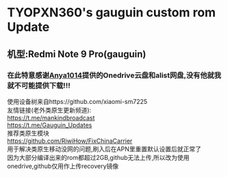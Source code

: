 # TYOPXN360's gauguin custom rom Update
## 机型:Redmi Note 9 Pro(gauguin)
### 在此特意感谢[Anya1014](https://github.com/Anya1014CN)提供的Onedrive云盘和alist网盘,没有他就我就不可能提供下载!!!
使用设备树来自https://github.com/xiaomi-sm7225  
友情链接(老外类原生更新频道):  
https://t.me/mankindbroadcast  
https://t.me/Gauguin_Updates  
推荐类原生模块  
https://github.com/RiwiHow/FixChinaCarrier  
用于解决类原生移动没网的问题,刷入后在APN里重置默认设置后就正常了  
因为大部分编译出来的rom都超过2GB,github无法上传,所以改为使用onedrive,github仅用作上传recovery镜像  
